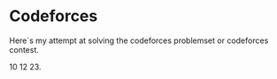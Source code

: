 

# Codeforces
Here`s my attempt at solving the codeforces problemset or codeforces  contest.


10 12 23.


